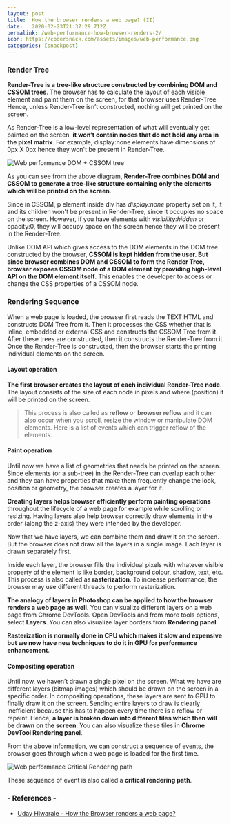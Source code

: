 ```yaml
---
layout: post
title:  How the browser renders a web page? (II)
date:   2020-02-23T21:37:29.712Z
permalink: /web-performance-how-browser-renders-2/
icon: https://codersnack.com/assets/images/web-performance.png
categories: [snackpost]
---
```

### Render Tree

**Render-Tree is a tree-like structure constructed by combining DOM and CSSOM trees**. The browser has to calculate the layout of each visible element and paint them on the screen, for that browser uses Render-Tree. Hence, unless Render-Tree isn’t constructed, nothing will get printed on the screen.

As Render-Tree is a low-level representation of what will eventually get painted on the screen, **it won’t contain nodes that do not hold any area in the pixel matrix**. For example, display:none elements have dimensions of 0px X 0px hence they won't be present in Render-Tree.

![Web performance DOM + CSSOM tree](https://codersnack.com/assets/images/web-performance-dom-cssom.png)

As you can see from the above diagram, **Render-Tree combines DOM and CSSOM to generate a tree-like structure containing only the elements which will be printed on the screen**.

Since in CSSOM, p element inside div has *display:none* property set on it, it and its children won't be present in Render-Tree, since it occupies no space on the screen. However, if you have elements with *visibility:hidden* or opacity:0, they will occupy space on the screen hence they will be present in the Render-Tree.

Unlike DOM API which gives access to the DOM elements in the DOM tree constructed by the browser, **CSSOM is kept hidden from the user. But since browser combines DOM and CSSOM to form the Render Tree, browser exposes CSSOM node of a DOM element by providing high-level API on the DOM element itself**. This enables the developer to access or change the CSS properties of a CSSOM node.

### Rendering Sequence

When a web page is loaded, the browser first reads the TEXT HTML and constructs DOM Tree from it. Then it processes the CSS whether that is inline, embedded or external CSS and constructs the CSSOM Tree from it. After these trees are constructed, then it constructs the Render-Tree from it. Once the Render-Tree is constructed, then the browser starts the printing individual elements on the screen.

#### Layout operation

**The first browser creates the layout of each individual Render-Tree node**. The layout consists of the size of each node in pixels and where (position) it will be printed on the screen.

> This process is also called as **reflow** or **browser reflow** and it can also occur when you scroll, resize the window or manipulate DOM elements. Here is a list of events which can trigger reflow of the elements.

#### Paint operation

Until now we have a list of geometries that needs be printed on the screen. Since elements (or a sub-tree) in the Render-Tree can overlap each other and they can have properties that make them frequently change the look, position or geometry, the browser creates a layer for it.

**Creating layers helps browser efficiently perform painting operations** throughout the lifecycle of a web page for example while scrolling or resizing. Having layers also help browser correctly draw elements in the order (along the z-axis) they were intended by the developer.

Now that we have layers, we can combine them and draw it on the screen. But the browser does not draw all the layers in a single image. Each layer is drawn separately first.

Inside each layer, the browser fills the individual pixels with whatever visible property of the element is like border, background colour, shadow, text, etc. This process is also called as **rasterization**. To increase performance, the browser may use different threads to perform rasterization.

**The analogy of layers in Photoshop can be applied to how the browser renders a web page as well**. You can visualize different layers on a web page from Chrome DevTools. Open DevTools and from more tools options, select **Layers**. You can also visualize layer borders from **Rendering panel**.

**Rasterization is normally done in CPU which makes it slow and expensive but we now have new techniques to do it in GPU for performance enhancement**. 

#### Compositing operation

Until now, we haven’t drawn a single pixel on the screen. What we have are different layers (bitmap images) which should be drawn on the screen in a specific order. In compositing operations, these layers are sent to GPU to finally draw it on the screen.
Sending entire layers to draw is clearly inefficient because this has to happen every time there is a reflow or repaint. Hence, **a layer is broken down into different tiles which then will be drawn on the screen**. You can also visualize these tiles in **Chrome DevTool Rendering panel**.

From the above information, we can construct a sequence of events, the browser goes through when a web page is loaded for the first time.

![Web performance Critical Rendering path](https://codersnack.com/assets/images/critical-rendering-path.png)


These sequence of event is also called a **critical rendering path**.




### - References -

- [Uday Hiwarale - How the Browser renders a web page?](https://itnext.io/how-the-browser-renders-a-web-page-dom-cssom-and-rendering-df10531c9969)
